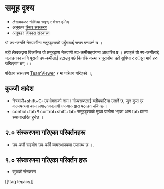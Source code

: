 # समूह दृश्य #

*	लेखकहरू: नोलिया रुइज् र मेसर हमिद
*	अनुबहन [स्थिर संस्करण][1]
*	अनुबहन [विकास संस्करण][2]

यो उप-कर्मीले नेत्रवाणीमा समुहदृश्यको पहुँचलाई सरल बनाउने छ ।

उही लेखकद्वारा विकसित यो समुहदृश्य नेत्रवाणी उप-कर्मीसहयोगमा आधारित छ ।
तपाइले यो उप-कर्मीलाई चलाउनका लागि पूरानो उप-कर्मीलाई हटाउनु पर्छ किनकि यसमा
र पूरानोमा उही सुविधा र दर्ुत मार्ग हरु राखिएका छन् ।। 

परिक्षण संस्करण [TeamViewer][3] ९ मा परिक्षण गरिएको ।, 

## कुञ्जी आदेश ##

*	नेत्रवाणी+shift+C: उपभोक्ताको नाम र गोप्यसब्दलाई क्लीपपाटिमा उतार्ने छ,
  जुन कुरा दूर कल्पयन्त्रमा काम लगाउनकालागी गफगाफ द्वारा पठाउन सकिन्छ ।
*	control+tab र control+shift+tab: समूहदृश्यको मूख्य पातोमा भएका अरू tab
  हरुमा स्थानान्तरित हुनेछ ।

## २.० संस्करणमा गरिएका परिवर्तनहरू ##
*	 उप-कर्मी  सहयोग उप-कर्मि व्यबस्थापकमा उपलब्ध छ ।.

## १.० संस्करणमा गरिएका परिवर्तन हरू ##
*	 सुरुको संस्करण

[[!tag legacy]]

[1]: https://addons.nvda-project.org/files/get.php?file=tv

[2]: https://addons.nvda-project.org/files/get.php?file=tv-dev

[3]: https://www.teamviewer.com
